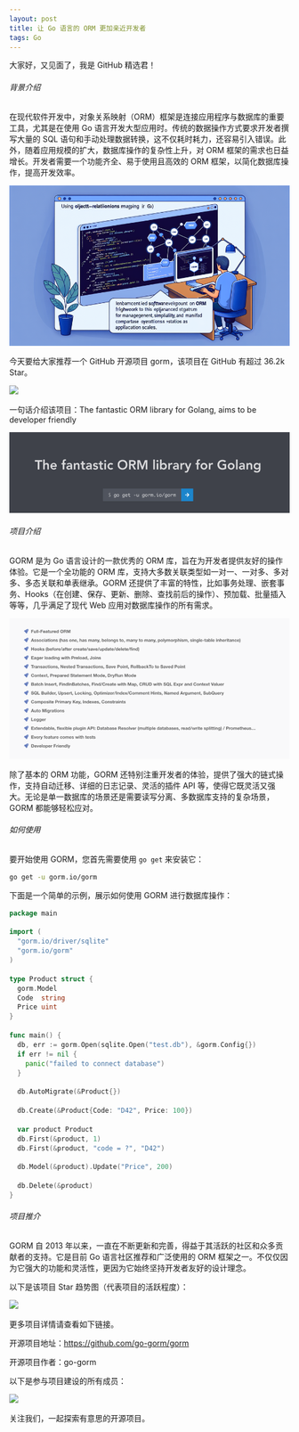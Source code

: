 ```yaml
---
layout: post
title: 让 Go 语言的 ORM 更加亲近开发者
tags: Go
---
```


大家好，又见面了，我是 GitHub 精选君！

###### 背景介绍

在现代软件开发中，对象关系映射（ORM）框架是连接应用程序与数据库的重要工具，尤其是在使用 Go 语言开发大型应用时。传统的数据操作方式要求开发者撰写大量的 SQL 语句和手动处理数据转换，这不仅耗时耗力，还容易引入错误。此外，随着应用规模的扩大，数据库操作的复杂性上升，对 ORM 框架的需求也日益增长。开发者需要一个功能齐全、易于使用且高效的 ORM 框架，以简化数据库操作，提高开发效率。

![](https://raw.githubusercontent.com/ZhuPeng/pic/master/mac/compress_tmp-c19c889b10d6f91c127a6c1d44b74ffc.png)

今天要给大家推荐一个 GitHub 开源项目 gorm，该项目在 GitHub 有超过 36.2k Star。

![](https://stats.deeptrain.net/repo/go-gorm/gorm/?theme=light)

一句话介绍该项目：The fantastic ORM library for Golang, aims to be developer friendly

![](https://raw.githubusercontent.com/ZhuPeng/pic/master/images/compress_image-20240815211814552.png)

###### 项目介绍

GORM 是为 Go 语言设计的一款优秀的 ORM 库，旨在为开发者提供友好的操作体验。它是一个全功能的 ORM 库，支持大多数关联类型如一对一、一对多、多对多、多态关联和单表继承。GORM 还提供了丰富的特性，比如事务处理、嵌套事务、Hooks（在创建、保存、更新、删除、查找前后的操作）、预加载、批量插入等等，几乎满足了现代 Web 应用对数据库操作的所有需求。

![](https://raw.githubusercontent.com/ZhuPeng/pic/master/images/compress_image-20240815211846254.png)

除了基本的 ORM 功能，GORM 还特别注重开发者的体验，提供了强大的链式操作，支持自动迁移、详细的日志记录、灵活的插件 API 等，使得它既灵活又强大。无论是单一数据库的场景还是需要读写分离、多数据库支持的复杂场景，GORM 都能够轻松应对。

###### 如何使用

要开始使用 GORM，您首先需要使用 `go get` 来安装它：

```bash
go get -u gorm.io/gorm
```

下面是一个简单的示例，展示如何使用 GORM 进行数据库操作：

```go
package main

import (
  "gorm.io/driver/sqlite"
  "gorm.io/gorm"
)

type Product struct {
  gorm.Model
  Code  string
  Price uint
}

func main() {
  db, err := gorm.Open(sqlite.Open("test.db"), &gorm.Config{})
  if err != nil {
    panic("failed to connect database")
  }

  db.AutoMigrate(&Product{})

  db.Create(&Product{Code: "D42", Price: 100})

  var product Product
  db.First(&product, 1) 
  db.First(&product, "code = ?", "D42") 

  db.Model(&product).Update("Price", 200)

  db.Delete(&product)
}
```
###### 项目推介

GORM 自 2013 年以来，一直在不断更新和完善，得益于其活跃的社区和众多贡献者的支持。它是目前 Go 语言社区推荐和广泛使用的 ORM 框架之一。不仅仅因为它强大的功能和灵活性，更因为它始终坚持开发者友好的设计理念。

以下是该项目 Star 趋势图（代表项目的活跃程度）：

![](https://api.star-history.com/svg?repos=go-gorm/gorm&type=Timeline)

更多项目详情请查看如下链接。

开源项目地址：https://github.com/go-gorm/gorm 

开源项目作者：go-gorm

以下是参与项目建设的所有成员：

![](https://contrib.rocks/image?repo=go-gorm/gorm)

关注我们，一起探索有意思的开源项目。

